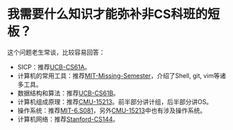 # 我需要什么知识才能弥补非CS科班的短板？

这个问题老生常谈，比较容易回答：

- SICP：推荐[UCB-CS61A](https://cs61a.org/)。
- 计算机的常用工具：推荐[MIT-Missing-Semester](https://missing-semester-cn.github.io/)，介绍了Shell, git, vim等诸多工具。
- 数据结构和算法：推荐[UCB-CS61B](https://sp21.datastructur.es/)。
- 计算机组成原理：推荐[CMU-15213](https://www.cs.cmu.edu/~213/)。前半部分讲计组，后半部分讲OS。
- 操作系统：推荐[MIT-6.S081](https://pdos.csail.mit.edu/6.S081/2020/schedule.html)，另外[CMU-15213](https://www.cs.cmu.edu/~213/)中也有涉及操作系统。
- 计算机网络：推荐[Stanford-CS144](https://cs144.github.io/)。
